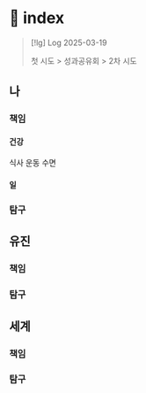 # 󰏢 index


> [!lg] Log 2025-03-19
>
> 첫 시도 > 성과공유회 > 2차 시도



## 나

### 책임

#### 건강

식사
운동
수면

#### 일







### 탐구


## 유진

### 책임

### 탐구



## 세계

### 책임

### 탐구
